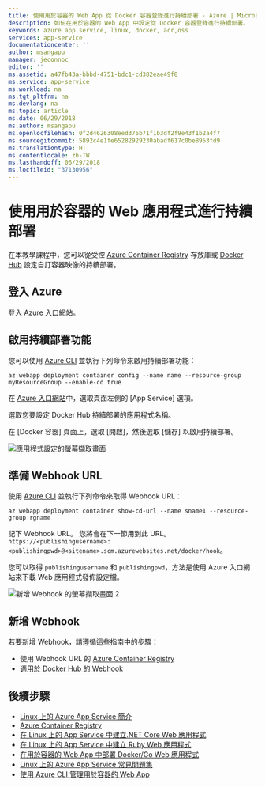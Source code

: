 ```yaml
---
title: 使用用於容器的 Web App 從 Docker 容器登錄進行持續部署 - Azure | Microsoft Docs
description: 如何在用於容器的 Web App 中設定從 Docker 容器登錄進行持續部署。
keywords: azure app service, linux, docker, acr,oss
services: app-service
documentationcenter: ''
author: msangapu
manager: jeconnoc
editor: ''
ms.assetid: a47fb43a-bbbd-4751-bdc1-cd382eae49f8
ms.service: app-service
ms.workload: na
ms.tgt_pltfrm: na
ms.devlang: na
ms.topic: article
ms.date: 06/29/2018
ms.author: msangapu
ms.openlocfilehash: 0f2d4626308eed376b71f1b3df2f9e43f1b2a4f7
ms.sourcegitcommit: 5892c4e1fe65282929230abadf617c0be8953fd9
ms.translationtype: HT
ms.contentlocale: zh-TW
ms.lasthandoff: 06/29/2018
ms.locfileid: "37130956"
---
```

# <a name="continuous-deployment-with-web-app-for-containers"></a>使用用於容器的 Web 應用程式進行持續部署

在本教學課程中，您可以從受控 [Azure Container Registry](https://azure.microsoft.com/services/container-registry/) 存放庫或 [Docker Hub](https://hub.docker.com) 設定自訂容器映像的持續部署。

## <a name="sign-in-to-azure"></a>登入 Azure

登入 [Azure 入口網站](https://portal.azure.com)。

## <a name="enable-the-continuous-deployment-feature"></a>啟用持續部署功能

您可以使用 [Azure CLI](https://docs.microsoft.com/cli/azure/install-azure-cli) 並執行下列命令來啟用持續部署功能：

```azurecli-interactive
az webapp deployment container config --name name --resource-group myResourceGroup --enable-cd true
```

在 [Azure 入口網站](https://portal.azure.com/)中，選取頁面左側的 [App Service] 選項。

選取您要設定 Docker Hub 持續部署的應用程式名稱。

在 [Docker 容器] 頁面上，選取 [開啟]，然後選取 [儲存] 以啟用持續部署。

![應用程式設定的螢幕擷取畫面](./media/app-service-webapp-service-linux-ci-cd/step2.png)

## <a name="prepare-the-webhook-url"></a>準備 Webhook URL

使用 [Azure CLI](https://docs.microsoft.com/cli/azure/install-azure-cli) 並執行下列命令來取得 Webhook URL：

```azurecli-interactive
az webapp deployment container show-cd-url --name sname1 --resource-group rgname
```

記下 Webhook URL。 您將會在下一節用到此 URL。
`https://<publishingusername>:<publishingpwd>@<sitename>.scm.azurewebsites.net/docker/hook`。

您可以取得 `publishingusername` 和 `publishingpwd`，方法是使用 Azure 入口網站來下載 Web 應用程式發佈設定檔。

![新增 Webhook 的螢幕擷取畫面 2](./media/app-service-webapp-service-linux-ci-cd/step3-3.png)

## <a name="add-a-webhook"></a>新增 Webhook

若要新增 Webhook，請遵循這些指南中的步驟：

- 使用 Webhook URL 的 [Azure Container Registry](../../container-registry/container-registry-webhook.md)
- [適用於 Docker Hub 的 Webhook](https://docs.docker.com/docker-hub/webhooks/)

## <a name="next-steps"></a>後續步驟

* [Linux 上的 Azure App Service 簡介](./app-service-linux-intro.md)
* [Azure Container Registry](https://azure.microsoft.com/services/container-registry/)
* [在 Linux 上的 App Service 中建立.NET Core Web 應用程式](quickstart-dotnetcore.md)
* [在 Linux 上的 App Service 中建立 Ruby Web 應用程式](quickstart-ruby.md)
* [在用於容器的 Web App 中部署 Docker/Go Web 應用程式](quickstart-docker-go.md)
* [Linux 上的 Azure App Service 常見問題集](./app-service-linux-faq.md)
* [使用 Azure CLI 管理用於容器的 Web App](./app-service-linux-cli.md)
